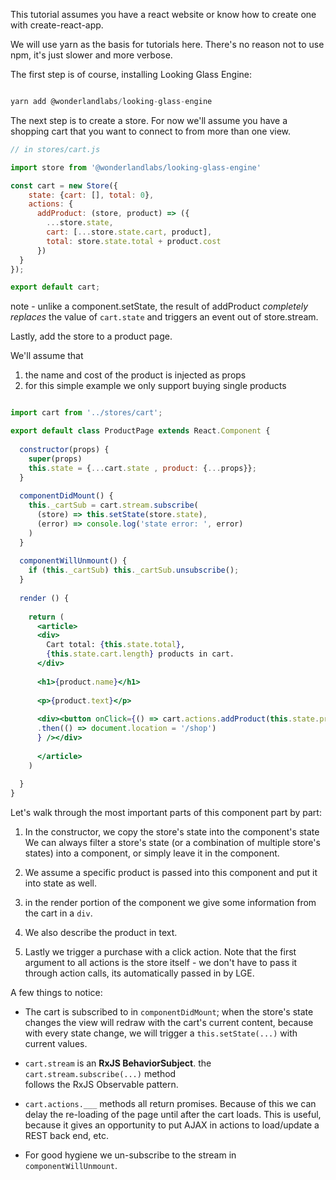This tutorial assumes you have a react website or know how to create one with create-react-app. 

We will use yarn as the basis for tutorials here. There's no reason not to use
npm, it's just slower and more verbose. 

The first step is of course, installing Looking Glass Engine:

```jsx harmony

yarn add @wonderlandlabs/looking-glass-engine

```

The next step is to create a store. For now we'll assume you have a shopping
cart that you want to connect to from more than one view. 

```jsx harmony
// in stores/cart.js

import store from '@wonderlandlabs/looking-glass-engine'

const cart = new Store({
    state: {cart: [], total: 0},
    actions: {
      addProduct: (store, product) => ({
        ...store.state, 
        cart: [...store.state.cart, product], 
        total: store.state.total + product.cost
      })
  }
});

export default cart;

```

note - unlike a component.setState, the result of addProduct _completely replaces_ 
the value of `cart.state` and triggers an event out of store.stream.

Lastly, add the store to a product page.

We'll assume that 
1. the name and cost of the product is injected as props
2. for this simple example we only support buying single products

```jsx harmony

import cart from '../stores/cart';

export default class ProductPage extends React.Component {
  
  constructor(props) {
    super(props)
    this.state = {...cart.state , product: {...props}};
  }
  
  componentDidMount() {
    this._cartSub = cart.stream.subscribe(
      (store) => this.setState(store.state),
      (error) => console.log('state error: ', error)
    )
  }
  
  componentWillUnmount() {
    if (this._cartSub) this._cartSub.unsubscribe();
  }
  
  render () {
    
    return (
      <article>
      <div>
        Cart total: {this.state.total},
        {this.state.cart.length} products in cart.
      </div>
      
      <h1>{product.name}</h1>
      
      <p>{product.text}</p>
      
      <div><button onClick={() => cart.actions.addProduct(this.state.product)
      .then(() => document.location = '/shop')
      } /></div>
     
      </article>
    )
    
  }
}

```

Let's walk through the most important parts of this component part by part: 

1. In the constructor, we copy the store's state into the component's state
   We can always filter a store's state (or a combination of multiple store's states)
   into a component, or simply leave it in the component. 
   
2. We assume a specific product is passed into this component and put it into state as well.

3. in the render portion of the component we give some information from the cart in a `div`.

4. We also describe the product in text.

5. Lastly we trigger a purchase with a click action. Note that the first argument to all
   actions is the store itself - we don't have to pass it through action calls, its 
   automatically passed in by LGE. 
   
A few things to notice:

* The cart is subscribed to in `componentDidMount`; when the store's state changes
  the view will redraw with the cart's current content, because with every state change,
  we will trigger a `this.setState(...)` with current values. 
  
* `cart.stream` is an __RxJS BehaviorSubject__. the `cart.stream.subscribe(...)` method  
  follows the RxJS Observable pattern. 
  
* `cart.actions.___` methods all return promises. Because of this we can delay the 
  re-loading of the page until after the cart loads. This is useful, because it gives
  an opportunity to put AJAX in actions to load/update a REST back end, etc. 
  
* For good hygiene we un-subscribe to the stream in `componentWillUnmount`. 

